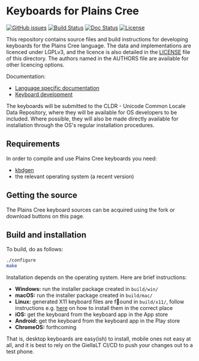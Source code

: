 # Keyboards for Plains Cree

[![GitHub issues](https://img.shields.io/github/issues-raw/giellalt/keyboard-crk)](https://github.com/giellalt/keyboard-crk/issues)
[![Build Status](https://github.com/giellalt/keyboard-crk/workflows/Build%20Keyboards/badge.svg)](https://github.com/giellalt/keyboard-crk/actions)
[![Doc Status](https://github.com/giellalt/keyboard-crk/workflows/Build%20Docs/badge.svg)](https://github.com/giellalt/keyboard-crk/actions)
[![License](https://img.shields.io/github/license/giellalt/keyboard-crk)](https://github.com/giellalt/keyboard-crk/blob/main/LICENSE)

This repository contains source files and build instructions for
developing keyboards for the Plains Cree language. The data and
implementations are licenced under LGPLv3, and the licence is
also detailed in the [LICENSE](LICENSE) file of this directory. The authors named
in the AUTHORS file are available for other licencing options.

Documentation:

- [Language specific documentation](https://giellalt.github.io/keyboard-crk)
- [Keyboard development](https://giellalt.github.io/keyboards/Overview.html)

The keyboards will be submitted to the CLDR - Unicode Common Locale Data
Repository, where they will be available for OS developers to be
included. Where possible, they will also be made directly available for
installation through the OS's regular installation procedures.

## Requirements

In order to compile and use Plains Cree keyboards you need:

- [kbdgen](https://github.com/divvun/kbdgen)
- the relevant operating system (a recent version)

## Getting the source

The Plains Cree keyboard sources can be acquired using the fork or download
buttons on this page.

## Build and installation

To build, do as follows:

```sh
./configure
make
```

Installation depends on the operating system. Here are brief instructions:

- __Windows:__ run the installer package created in `build/win/`
- __macOS:__ run the installer package created in `build/mac/`
- __Linux:__ generated X11 keyboard files are found in `build/x11/`, follow
  instructions e.g.
  [here](https://paulguerin.medium.com/install-an-additional-keyboard-layout-on-x11-58e53aaef1e4)
  on how to install them in the correct place
- __iOS:__ get the keyboard from the keyboard app in the App store
- __Android:__ get the keyboard from the keyboard app in the Play store
- __ChromeOS:__ forthcoming

That is, desktop keyboards are easy(ish) to install, mobile ones not easy at all,
and it is best to rely on the GiellaLT CI/CD to push your changes out to a test phone.
